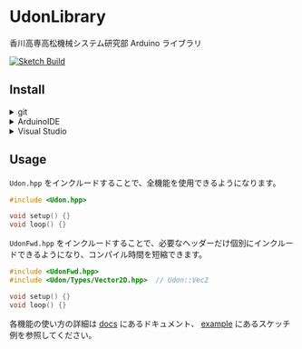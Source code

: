# UdonLibrary

香川高専高松機械システム研究部 Arduino ライブラリ

[![Sketch Build](https://github.com/udonrobo/UdonLibrary/actions/workflows/arduino-cli.yml/badge.svg)](https://github.com/udonrobo/UdonLibrary/actions/workflows/arduino-cli.yml)

## Install

<details>
<summary> git </summary>

ライブラリのバージョン管理に git を使用します。インストールしていない場合はインストールしてください。

- 公式ページから

  <https://git-scm.com/download>

- ターミナルから

  winget (windows)

  ```sh
  winget install --id Git.Git -e --source winget
  ```

  apt (linux)

  ```sh
  sudo apt-get update
  sudo apt-get install git-all
  ```

  homebrew (mac os 等)

  ```sh
  brew install git
  ```

  インストール確認

  ```sh
  git version
  ```

> 本ライブラリのレポジトリはプライベートであるため、クローンするには udonrobo organization に 参加している github アカウントと、 git が紐付いている必要があります。git インストール後、初回のクローン時に紐付けを求められます。

</details>

<details>
<summary> ArduinoIDE </summary>

- 追加

  Arduino にはライブラリを保存する特定のディレクトリがあります。その場所を見つけて、新しいライブラリを追加します。

  > 既定値: `~/Documents/Arduino/libraries`
  >
  > 変更している場合: `ファイル > 環境設定 > スケッチブックの保存場所欄` + `/libraries`
  >
  > ```sh
  > # ターミナルを開き、調べたディレクトリに移動
  > cd ~/Documents/Arduino/libraries
  >
  > # 本ライブラリクローン
  > git clone https://github.com/udonrobo/UdonLibrary.git
  >
  > # セットアップ実行(依存ライブラリの追加等)
  > ./UdonLibrary/setup.sh
  > ```

- 更新

  ```sh
  # 追加する時に調べたlibrariesディレクトリに移動
  cd ~/Documents/Arduino/libraries/UdonLibrary

  # ライブラリを更新
  git pull
  ```

</details>

<details>
<summary> Visual Studio </summary>

1. 追加

   追加先が git で管理されている場合 -> submodule を使用

   ```sh
   # VisualStudioのプロジェクトディレクトリで実行
   git submodule add https://github.com/udonrobo/UdonLibrary.git

   git commit -m "add UdonLibrary" # submodule add でステージングも行われるため git add 不要
   ```

   追加先が git で管理されていない場合 -> クローン

   ```sh
   # VisualStudioのプロジェクトディレクトリで実行
   git clone https://github.com/udonrobo/UdonLibrary.git
   ```

   > 次のようなディレクトリ構成になっていれば OK です。
   >
   > ```sh
   > Test   <-- ソリューションディレクトリ
   > │  Test.sln
   > │
   > └─Test   <-- プロジェクトディレクトリ
   >     │  Test.cpp
   >     │  Test.vcxproj
   >     │  Test.vcxproj.filters
   >     │  Test.vcxproj.user
   >     │
   >     └─UdonLibrary   <--- うどん
   >         ├─src
   >         │  │  Udon.hpp
   >         │  │
   >         │  └─Udon
   >         │      ├─
   >         ...    ...
   > ```

2. インクルードパス設定

   以下の手順でインクルードパスを設定することで　`#include <Udon.hpp>`　のように記述できるようになります。

   ソリューションエクスプローラ > プロジェクトを右クリック > プロパティ > VC++ディレクトリ > インクルードディレクトリの項目にある `↓` > 編集 > 新しい行の追加(フォルダアイコンボタン)

   新しい項目に `$(ProjectDir)\UdonLibrary\src\` と入力します。`$(ProjectDir)` は プロジェクトディレクトリのパスを表すマクロです。

- 追加している様子 (submodule使用時)

  ![setup](https://github.com/udonrobo/UdonLibrary/assets/91818705/aaecedbc-2490-4b11-85e5-fbf0a7d09302)

  [サンプルレポジトリ](https://github.com/udonrobo/UdonLibraryDemoOnVisualStudio)

- 更新

  submodule 使用時

  ```sh
  # プロジェクトのリポジトリ内で実行
  git submodule update --remote
  ```

  通常クローン時

  ```sh
  # プロジェクトのリポジトリ内で実行
  git pull
  ```

- `git submodule` 使用時の注意点

  > 追加先のプロジェクト自体のクローンを行うとき `--recursive` オプションを与えなければライブラリがクローンされません(空フォルダになります)。
  >
  > ```sh
  > git clone --recursive <プロジェクトURL>
  > ```

  > また submodule は追加時のコミットを参照するため、追加先のプロジェクトをクローンしてもライブラリは submodule 追加時のコミットの内容になります。
  >
  > 最新のライブラリを使用する場合は submodule を更新する必要があります。(`git submodule` 使用時の更新を参照)

</details>

## Usage

`Udon.hpp` をインクルードすることで、全機能を使用できるようになります。

```cpp
#include <Udon.hpp>

void setup() {}
void loop() {}
```

`UdonFwd.hpp` をインクルードすることで、必要なヘッダーだけ個別にインクルードできるようになり、コンパイル時間を短縮できます。

```cpp
#include <UdonFwd.hpp>
#include <Udon/Types/Vector2D.hpp>  // Udon::Vec2

void setup() {}
void loop() {}
```

各機能の使い方の詳細は [docs](./docs/) にあるドキュメント、 [example](./example/) にあるスケッチ例を参照してください。
